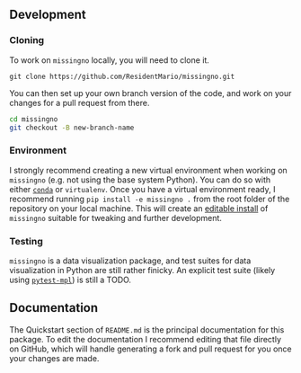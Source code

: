## Development

### Cloning

To work on `missingno` locally, you will need to clone it.

```git
git clone https://github.com/ResidentMario/missingno.git
```

You can then set up your own branch version of the code, and
 work on your changes for a pull request from there.

```bash
cd missingno
git checkout -B new-branch-name
```

### Environment

I strongly recommend creating a new virtual environment when working on `missingno` (e.g. not using the base system 
Python). You can do so with either [`conda`](https://conda.io/) or `virtualenv`. Once you have a virtual environment 
ready, I recommend running `pip install -e missingno .` from the root folder of the repository on your local machine.
This will create an [editable install](https://pip.pypa.io/en/latest/reference/pip_install/#editable-installs) of 
`missingno` suitable for tweaking and further development.

### Testing

`missingno` is a data visualization package, and test suites for data visualization in Python are still rather 
finicky. An explicit test suite (likely using [`pytest-mpl`](https://github.com/matplotlib/pytest-mpl)) is still a TODO.

## Documentation

The Quickstart section of `README.md` is the principal documentation for this package. To edit the documentation I 
recommend editing that file directly on GitHub, which will handle generating a fork and pull request for you once 
your changes are made.